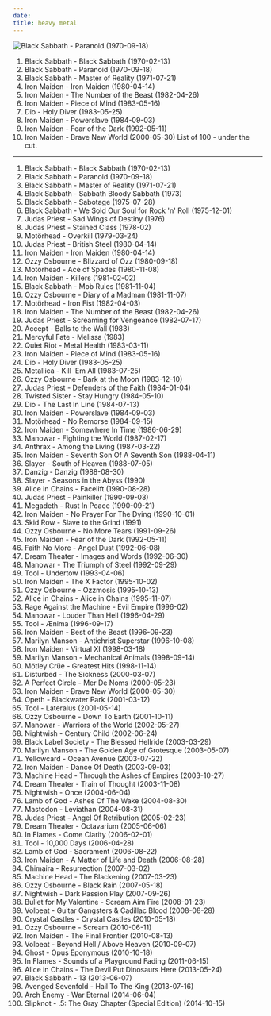 ```yaml
---
date: 
title: heavy metal
---
```

![Black Sabbath - Paranoid (1970-09-18)](http://coverartarchive.org/release/2982b682-36ea-3605-b959-04e746736070/9279109967-500.jpg "Black Sabbath - Paranoid (1970-09-18)")
1. <span title="#heavy_metal">Black Sabbath - Black Sabbath (1970-02-13)</span>
2. <span title="#heavy_metal">Black Sabbath - Paranoid (1970-09-18)</span>
3. <span title="#heavy_metal">Black Sabbath - Master of Reality (1971-07-21)</span>
4. <span title="#heavy_metal">Iron Maiden - Iron Maiden (1980-04-14)</span>
5. <span title="#heavy_metal">Iron Maiden - The Number of the Beast (1982-04-26)</span>
6. <span title="#heavy_metal">Iron Maiden - Piece of Mind (1983-05-16)</span>
7. <span title="#heavy_metal">Dio - Holy Diver (1983-05-25)</span>
8. <span title="#heavy_metal">Iron Maiden - Powerslave (1984-09-03)</span>
9. <span title="#heavy_metal">Iron Maiden - Fear of the Dark (1992-05-11)</span>
10. <span title="#heavy_metal">Iron Maiden - Brave New World (2000-05-30)</span>
List of 100 - under the cut.
<!-- more -->
-----
1. <span title="#heavy_metal">Black Sabbath - Black Sabbath (1970-02-13)</span>
2. <span title="#heavy_metal">Black Sabbath - Paranoid (1970-09-18)</span>
3. <span title="#heavy_metal">Black Sabbath - Master of Reality (1971-07-21)</span>
4. <span title="#heavy_metal">Black Sabbath - Sabbath Bloody Sabbath (1973)</span>
5. <span title="#heavy_metal">Black Sabbath - Sabotage (1975-07-28)</span>
6. <span title="#heavy_metal #hard_rock">Black Sabbath - We Sold Our Soul for Rock 'n' Roll (1975-12-01)</span>
7. <span title="#heavy_metal">Judas Priest - Sad Wings of Destiny (1976)</span>
8. <span title="#heavy_metal">Judas Priest - Stained Class (1978-02)</span>
9. <span title="#heavy_metal">Motörhead - Overkill (1979-03-24)</span>
10. <span title="#heavy_metal">Judas Priest - British Steel (1980-04-14)</span>
11. <span title="#heavy_metal">Iron Maiden - Iron Maiden (1980-04-14)</span>
12. <span title="#heavy_metal">Ozzy Osbourne - Blizzard of Ozz (1980-09-18)</span>
13. <span title="#heavy_metal #hard_rock">Motörhead - Ace of Spades (1980-11-08)</span>
14. <span title="#heavy_metal">Iron Maiden - Killers (1981-02-02)</span>
15. <span title="#heavy_metal">Black Sabbath - Mob Rules (1981-11-04)</span>
16. <span title="#heavy_metal">Ozzy Osbourne - Diary of a Madman (1981-11-07)</span>
17. <span title="#heavy_metal">Motörhead - Iron Fist (1982-04-03)</span>
18. <span title="#heavy_metal">Iron Maiden - The Number of the Beast (1982-04-26)</span>
19. <span title="#heavy_metal">Judas Priest - Screaming for Vengeance (1982-07-17)</span>
20. <span title="#heavy_metal">Accept - Balls to the Wall (1983)</span>
21. <span title="#heavy_metal">Mercyful Fate - Melissa (1983)</span>
22. <span title="#heavy_metal">Quiet Riot - Metal Health (1983-03-11)</span>
23. <span title="#heavy_metal">Iron Maiden - Piece of Mind (1983-05-16)</span>
24. <span title="#heavy_metal">Dio - Holy Diver (1983-05-25)</span>
25. <span title="#thrash_metal">Metallica - Kill 'Em All (1983-07-25)</span>
26. <span title="#heavy_metal">Ozzy Osbourne - Bark at the Moon (1983-12-10)</span>
27. <span title="#heavy_metal">Judas Priest - Defenders of the Faith (1984-01-04)</span>
28. <span title="#heavy_metal #hard_rock">Twisted Sister - Stay Hungry (1984-05-10)</span>
29. <span title="#heavy_metal">Dio - The Last In Line (1984-07-13)</span>
30. <span title="#heavy_metal">Iron Maiden - Powerslave (1984-09-03)</span>
31. <span title="#heavy_metal">Motörhead - No Remorse (1984-09-15)</span>
32. <span title="#heavy_metal">Iron Maiden - Somewhere In Time (1986-06-29)</span>
33. <span title="#heavy_metal">Manowar - Fighting the World (1987-02-17)</span>
34. <span title="#thrash_metal">Anthrax - Among the Living (1987-03-22)</span>
35. <span title="#heavy_metal">Iron Maiden - Seventh Son Of A Seventh Son (1988-04-11)</span>
36. <span title="#thrash_metal">Slayer - South of Heaven (1988-07-05)</span>
37. <span title="#heavy_metal #hard_rock">Danzig - Danzig (1988-08-30)</span>
38. <span title="#thrash_metal">Slayer - Seasons in the Abyss (1990)</span>
39. <span title="#grunge">Alice in Chains - Facelift (1990-08-28)</span>
40. <span title="#heavy_metal">Judas Priest - Painkiller (1990-09-03)</span>
41. <span title="#thrash_metal">Megadeth - Rust In Peace (1990-09-21)</span>
42. <span title="#heavy_metal">Iron Maiden - No Prayer For The Dying (1990-10-01)</span>
43. <span title="#heavy_metal #hard_rock">Skid Row - Slave to the Grind (1991)</span>
44. <span title="#heavy_metal">Ozzy Osbourne - No More Tears (1991-09-26)</span>
45. <span title="#heavy_metal">Iron Maiden - Fear of the Dark (1992-05-11)</span>
46. <span title="#alternative_rock #rock #alternative_metal #1992 #alternative">Faith No More - Angel Dust (1992-06-08)</span>
47. <span title="#progressive_metal">Dream Theater - Images and Words (1992-06-30)</span>
48. <span title="#heavy_metal">Manowar - The Triumph of Steel (1992-09-29)</span>
49. <span title="#progressive_metal #alternative_metal">Tool - Undertow (1993-04-06)</span>
50. <span title="#heavy_metal">Iron Maiden - The X Factor (1995-10-02)</span>
51. <span title="#heavy_metal">Ozzy Osbourne - Ozzmosis (1995-10-13)</span>
52. <span title="#grunge">Alice in Chains - Alice in Chains (1995-11-07)</span>
53. <span title="#rock #alternative #90_s #1996 #alternative_rock #hard_rock">Rage Against the Machine - Evil Empire (1996-02)</span>
54. <span title="#heavy_metal">Manowar - Louder Than Hell (1996-04-29)</span>
55. <span title="#progressive_metal #progressive_rock #metal">Tool - Ænima (1996-09-17)</span>
56. <span title="#heavy_metal">Iron Maiden - Best of the Beast (1996-09-23)</span>
57. <span title="#industrial_metal #industrial #metal">Marilyn Manson - Antichrist Superstar (1996-10-08)</span>
58. <span title="#heavy_metal">Iron Maiden - Virtual XI (1998-03-18)</span>
59. <span title="#industrial_rock #industrial_metal #industrial #glam_rock #metal">Marilyn Manson - Mechanical Animals (1998-09-14)</span>
60. <span title="#heavy_metal #hard_rock #motley_crue">Mötley Crüe - Greatest Hits (1998-11-14)</span>
61. <span title="#metal #nu_metal #alternative_metal #disturbed">Disturbed - The Sickness (2000-03-07)</span>
62. <span title="#alternative_rock #rock #progressive_rock">A Perfect Circle - Mer De Noms (2000-05-23)</span>
63. <span title="#heavy_metal">Iron Maiden - Brave New World (2000-05-30)</span>
64. <span title="#progressive_death_metal #progressive_metal">Opeth - Blackwater Park (2001-03-12)</span>
65. <span title="#progressive_metal #progressive_rock">Tool - Lateralus (2001-05-14)</span>
66. <span title="#heavy_metal">Ozzy Osbourne - Down To Earth (2001-10-11)</span>
67. <span title="#heavy_metal">Manowar - Warriors of the World (2002-05-27)</span>
68. <span title="#symphonic_metal">Nightwish - Century Child (2002-06-24)</span>
69. <span title="#heavy_metal">Black Label Society - The Blessed Hellride (2003-03-29)</span>
70. <span title="#industrial_metal #industrial">Marilyn Manson - The Golden Age of Grotesque (2003-05-07)</span>
71. <span title="#rock #pop_punk #yellowcard #punk">Yellowcard - Ocean Avenue (2003-07-22)</span>
72. <span title="#heavy_metal">Iron Maiden - Dance Of Death (2003-09-03)</span>
73. <span title="#thrash_metal #groove_metal">Machine Head - Through the Ashes of Empires (2003-10-27)</span>
74. <span title="#progressive_metal">Dream Theater - Train of Thought (2003-11-08)</span>
75. <span title="#symphonic_metal">Nightwish - Once (2004-06-04)</span>
76. <span title="#metalcore #groove_metal #metal #thrash_metal #2004 #death_metal">Lamb of God - Ashes Of The Wake (2004-08-30)</span>
77. <span title="#whalecore #progressive_metal #sludge_metal">Mastodon - Leviathan (2004-08-31)</span>
78. <span title="#heavy_metal">Judas Priest - Angel Of Retribution (2005-02-23)</span>
79. <span title="#progressive_metal">Dream Theater - Octavarium (2005-06-06)</span>
80. <span title="#melodic_death_metal">In Flames - Come Clarity (2006-02-01)</span>
81. <span title="#progressive_metal #progressive_rock">Tool - 10,000 Days (2006-04-28)</span>
82. <span title="#metalcore #groove_metal #thrash_metal #metal #death_metal">Lamb of God - Sacrament (2006-08-22)</span>
83. <span title="#heavy_metal">Iron Maiden - A Matter of Life and Death (2006-08-28)</span>
84. <span title="#metalcore #groove_metal">Chimaira - Resurrection (2007-03-02)</span>
85. <span title="#thrash_metal #groove_metal">Machine Head - The Blackening (2007-03-23)</span>
86. <span title="#heavy_metal">Ozzy Osbourne - Black Rain (2007-05-18)</span>
87. <span title="#symphonic_metal #power_metal">Nightwish - Dark Passion Play (2007-09-26)</span>
88. <span title="#metalcore">Bullet for My Valentine - Scream Aim Fire (2008-01-23)</span>
89. <span title="#heavy_metal #rockabilly">Volbeat - Guitar Gangsters & Cadillac Blood (2008-08-28)</span>
90. <span title="#electronic #8_bit">Crystal Castles - Crystal Castles (2010-05-18)</span>
91. <span title="#heavy_metal">Ozzy Osbourne - Scream (2010-06-11)</span>
92. <span title="#heavy_metal">Iron Maiden - The Final Frontier (2010-08-13)</span>
93. <span title="#heavy_metal">Volbeat - Beyond Hell / Above Heaven (2010-09-07)</span>
94. <span title="#heavy_metal #2010">Ghost - Opus Eponymous (2010-10-18)</span>
95. <span title="#alternative_metal #melodic_death_metal">In Flames - Sounds of a Playground Fading (2011-06-15)</span>
96. <span title="#heavy_metal #grunge #doom_metal #alternative_metal #sludge_metal">Alice in Chains - The Devil Put Dinosaurs Here (2013-05-24)</span>
97. <span title="#heavy_metal">Black Sabbath - 13 (2013-06-07)</span>
98. <span title="#heavy_metal #2013">Avenged Sevenfold - Hail To The King (2013-07-16)</span>
99. <span title="#melodic_death_metal #2014">Arch Enemy - War Eternal (2014-06-04)</span>
100. <span title="#heavy_metal #alternative_metal #nu_metal">Slipknot - .5: The Gray Chapter (Special Edition) (2014-10-15)</span>
